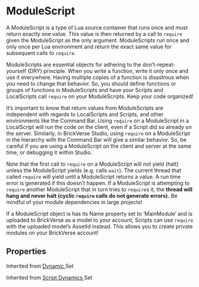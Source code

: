 # ModuleScript

A ModuleScript is a type of Lua source container that runs once and must return exactly one value. This value is then returned by a call to `require` given the ModuleScript as the only argument. ModuleScripts run once and only once per Lua environment and return the exact same value for subsequent calls to `require`.

ModuleScripts are essential objects for adhering to the don’t-repeat-yourself (DRY) principle. When you write a function, write it only once and use it everywhere. Having multiple copies of a function is disastrous when you need to change that behavior. So, you should define functions or groups of functions in ModuleScripts and have your Scripts and LocalScripts call `require` on your ModuleScripts. Keep your code organized!

It’s important to know that return values from ModuleScripts are independent with regards to LocalScripts and Scripts, and other environments like the Command Bar. Using `require` on a ModuleScript in a LocalScript will run the code on the client, even if a Script did so already on the server. Similarly, in BrickVerse Studio, using `require` on a ModuleScript in the hierarchy with the Command Bar will give a similar behavior. So, be careful if you are using a ModuleScript on the client and server at the same time, or debugging it within Studio.

Note that the first call to `require` on a ModuleScript will not yield (halt) unless the ModuleScript yields (e.g. calls `wait`). The current thread that called `require` will yield until a ModuleScript returns a value. A run time error is generated if this doesn’t happen. If a ModuleScript is attempting to `require` another ModuleScript that in turn tries to `require`s it, the **thread will hang and never halt (cyclic `require` calls do not generate errors).** Be mindful of your module dependencies in large projects!

If a ModuleScript object is has its Name property set to ‘MainModule’ and is uploaded to BrickVerse as a model to your account, Scripts can use `require` with the uploaded model’s AssetId instead. This allows you to create private modules on your BrickVerse account!

## Properties

Inherited from [Dynamic ](https://docs.brickverse.co/bricklua-lua-references-manual/dymanic)Set

Inherited from [Script Dynamics ](../../dymanic/script.md)Set
